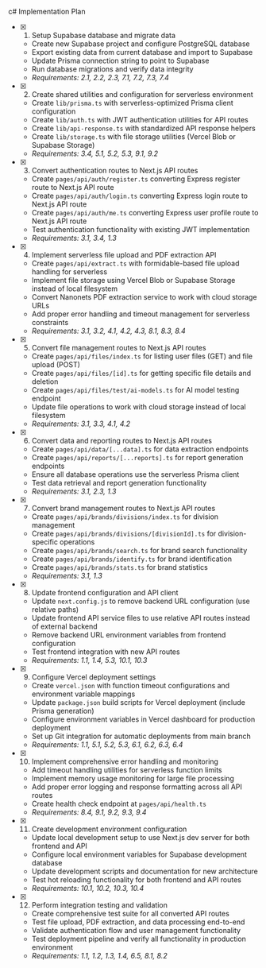 c# Implementation Plan

- [x] 1. Setup Supabase database and migrate data





  - Create new Supabase project and configure PostgreSQL database
  - Export existing data from current database and import to Supabase
  - Update Prisma connection string to point to Supabase
  - Run database migrations and verify data integrity
  - _Requirements: 2.1, 2.2, 2.3, 7.1, 7.2, 7.3, 7.4_

- [x] 2. Create shared utilities and configuration for serverless environment





  - Create `lib/prisma.ts` with serverless-optimized Prisma client configuration
  - Create `lib/auth.ts` with JWT authentication utilities for API routes
  - Create `lib/api-response.ts` with standardized API response helpers
  - Create `lib/storage.ts` with file storage utilities (Vercel Blob or Supabase Storage)
  - _Requirements: 3.4, 5.1, 5.2, 5.3, 9.1, 9.2_

- [x] 3. Convert authentication routes to Next.js API routes






  - Create `pages/api/auth/register.ts` converting Express register route to Next.js API route
  - Create `pages/api/auth/login.ts` converting Express login route to Next.js API route  
  - Create `pages/api/auth/me.ts` converting Express user profile route to Next.js API route
  - Test authentication functionality with existing JWT implementation
  - _Requirements: 3.1, 3.4, 1.3_

- [x] 4. Implement serverless file upload and PDF extraction API






  - Create `pages/api/extract.ts` with formidable-based file upload handling for serverless
  - Implement file storage using Vercel Blob or Supabase Storage instead of local filesystem
  - Convert Nanonets PDF extraction service to work with cloud storage URLs
  - Add proper error handling and timeout management for serverless constraints
  - _Requirements: 3.1, 3.2, 4.1, 4.2, 4.3, 8.1, 8.3, 8.4_

- [x] 5. Convert file management routes to Next.js API routes





  - Create `pages/api/files/index.ts` for listing user files (GET) and file upload (POST)
  - Create `pages/api/files/[id].ts` for getting specific file details and deletion
  - Create `pages/api/files/test/ai-models.ts` for AI model testing endpoint
  - Update file operations to work with cloud storage instead of local filesystem
  - _Requirements: 3.1, 3.3, 4.1, 4.2_


- [x] 6. Convert data and reporting routes to Next.js API routes









  - Create `pages/api/data/[...data].ts` for data extraction endpoints
  - Create `pages/api/reports/[...reports].ts` for report generation endpoints
  - Ensure all database operations use the serverless Prisma client
  - Test data retrieval and report generation functionality
  - _Requirements: 3.1, 2.3, 1.3_

- [x] 7. Convert brand management routes to Next.js API routes







  - Create `pages/api/brands/divisions/index.ts` for division management
  - Create `pages/api/brands/divisions/[divisionId].ts` for division-specific operations
  - Create `pages/api/brands/search.ts` for brand search functionality
  - Create `pages/api/brands/identify.ts` for brand identification
  - Create `pages/api/brands/stats.ts` for brand statistics
  - _Requirements: 3.1, 1.3_

- [x] 8. Update frontend configuration and API client





  - Update `next.config.js` to remove backend URL configuration (use relative paths)
  - Update frontend API service files to use relative API routes instead of external backend
  - Remove backend URL environment variables from frontend configuration
  - Test frontend integration with new API routes
  - _Requirements: 1.1, 1.4, 5.3, 10.1, 10.3_

- [x] 9. Configure Vercel deployment settings





  - Create `vercel.json` with function timeout configurations and environment variable mappings
  - Update `package.json` build scripts for Vercel deployment (include Prisma generation)
  - Configure environment variables in Vercel dashboard for production deployment
  - Set up Git integration for automatic deployments from main branch
  - _Requirements: 1.1, 5.1, 5.2, 5.3, 6.1, 6.2, 6.3, 6.4_

- [x] 10. Implement comprehensive error handling and monitoring





  - Add timeout handling utilities for serverless function limits
  - Implement memory usage monitoring for large file processing
  - Add proper error logging and response formatting across all API routes
  - Create health check endpoint at `pages/api/health.ts`
  - _Requirements: 8.4, 9.1, 9.2, 9.3, 9.4_

- [x] 11. Create development environment configuration





  - Update local development setup to use Next.js dev server for both frontend and API
  - Configure local environment variables for Supabase development database
  - Update development scripts and documentation for new architecture
  - Test hot reloading functionality for both frontend and API routes
  - _Requirements: 10.1, 10.2, 10.3, 10.4_

- [x] 12. Perform integration testing and validation





  - Create comprehensive test suite for all converted API routes
  - Test file upload, PDF extraction, and data processing end-to-end
  - Validate authentication flow and user management functionality
  - Test deployment pipeline and verify all functionality in production environment
  - _Requirements: 1.1, 1.2, 1.3, 1.4, 6.5, 8.1, 8.2_